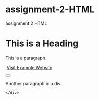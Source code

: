 # assignment-2-HTML
assignment 2 HTML
<!DOCTYPE html>
<html lang="en">
<head>
    <meta charset="UTF-8">
    <title>Error-Prone HTML</title>
</head>
<body>
    <h1>This is a Heading</h1>
    <p>This is a paragraph. <p>
    <img src="image.jpg" alt="" >
    <a href="https://www.example.com">Visit Example Website</a>
    <div>
        <button role=""></button>
        <p>Another paragraph in a div.</p>

    </div>
</body>
</html>
